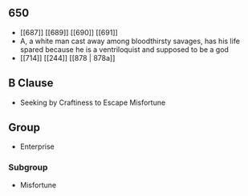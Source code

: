 ## 650
- [[687]] [[689]] [[690]] [[691]] 
- A, a white man cast away among bloodthirsty savages, has his life spared because he is a ventriloquist and supposed to be a god
- [[714]] [[244]] [[878 | 878a]] 

## B Clause
- Seeking by Craftiness to Escape Misfortune

## Group
- Enterprise

### Subgroup
- Misfortune

